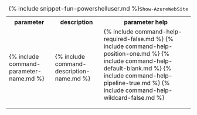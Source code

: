 <table class="table table-striped cli ps">
<caption>{% include snippet-fun-powershelluser.md %}<kbd>Show-AzureWebSite</kbd></caption>
	<tr>
		<th class="w30">parameter</th>
		<th>description</th> 
		<th class="w20">parameter help</th>
	</tr>
	<tr>
		<td>{% include command-parameter-name.md %}</td>
		<td>{% include command-description-name.md %}</td>
		<td>
			<dl class="dl-horizontal">
				{% include command-help-required-false.md %}
				{% include command-help-position-one.md %}
				{% include command-help-default-blank.md %}
				{% include command-help-pipeline-true.md %}
				{% include command-help-wildcard-false.md %}
			</dl>
		</td>
	</tr>
</table>